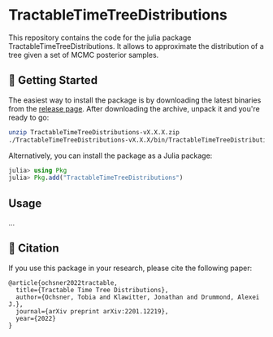 # TractableTimeTreeDistributions

This repository contains the code for the julia package TractableTimeTreeDistributions. It allows to approximate the distribution of a tree given a set of MCMC posterior samples.

## 🚀 Getting Started

The easiest way to install the package is by downloading the latest binaries from the [release page](https://github.com/tochsner/TractableTimeTreeDistributions/releases). After downloading the archive, unpack it and you're ready to go:

```bash
unzip TractableTimeTreeDistributions-vX.X.X.zip
./TractableTimeTreeDistributions-vX.X.X/bin/TractableTimeTreeDistributions <arguments>
```

Alternatively, you can install the package as a Julia package:

```julia
julia> using Pkg
julia> Pkg.add("TractableTimeTreeDistributions")
```

##  Usage

...

##  🔗 Citation

If you use this package in your research, please cite the following paper:

```
@article{ochsner2022tractable,
  title={Tractable Time Tree Distributions},
  author={Ochsner, Tobia and Klawitter, Jonathan and Drummond, Alexei J.},
  journal={arXiv preprint arXiv:2201.12219},
  year={2022}
}
```